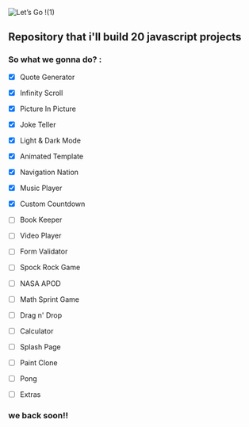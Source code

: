 ![Let’s Go !(1)](https://user-images.githubusercontent.com/82295321/219281847-d20990f5-7cd6-463c-8500-ef5774492e8f.png)

## Repository that i'll build 20 javascript projects

### So what we gonna do? :
  - [X] Quote Generator
  - [X] Infinity Scroll
  - [X] Picture In Picture
  - [X] Joke Teller
  - [X] Light & Dark Mode
  - [X] Animated Template
  - [X] Navigation Nation
  - [X] Music Player
  - [X] Custom Countdown
  - [ ] Book Keeper
  - [ ] Video Player
  - [ ] Form Validator
  - [ ] Spock Rock Game
  - [ ] NASA APOD
  - [ ] Math Sprint Game
  - [ ] Drag n' Drop
  - [ ] Calculator
  - [ ] Splash Page
  - [ ] Paint Clone
  - [ ] Pong
  - [ ] Extras


### we back soon!!
